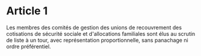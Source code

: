 # Article 1

Les membres des comités de gestion des unions de recouvrement des cotisations de sécurité sociale et d'allocations familiales sont élus au scrutin de liste à un tour, avec représentation proportionnelle, sans panachage ni ordre préférentiel.
